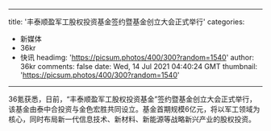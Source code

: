 
---
title: '丰泰顺盈军工股权投资基金签约暨基金创立大会正式举行'
categories: 
 - 新媒体
 - 36kr
 - 快讯
headimg: 'https://picsum.photos/400/300?random=1540'
author: 36kr
comments: false
date: Wed, 14 Jul 2021 04:40:24 GMT
thumbnail: 'https://picsum.photos/400/300?random=1540'
---

<div>   
36氪获悉，日前，“丰泰顺盈军工股权投资基金”签约暨基金创立大会正式举行，该基金由泰中合投资与金色宏胜共同设立。基金首期规模6亿元，将以军工领域为核心，同时布局新一代信息技术、新材料、新能源等战略新兴产业的股权投资。  
</div>
            